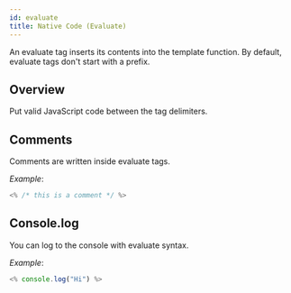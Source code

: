 ```yaml
---
id: evaluate
title: Native Code (Evaluate)
---
```


An evaluate tag inserts its contents into the template function. By default, evaluate tags don't start with a prefix.

## Overview

Put valid JavaScript code between the tag delimiters.

## Comments

Comments are written inside evaluate tags.

_Example_:

```js
<% /* this is a comment */ %>
```

## Console.log

You can log to the console with evaluate syntax.

_Example_:

```js
<% console.log("Hi") %>
```
